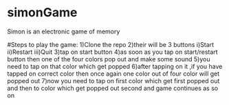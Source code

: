 # simonGame
Simon is an electronic game of memory 

#Steps to play the game:
1)Clone the repo
2)their will be 3 buttons i)Start ii)Restart iii)Quit
3)tap on start button
4)as soon as you tap on start/restart button then one of the four colors pop out and make some sound 
5)you need to tap on that color which get popped 
6)after tapping on it ,if you have tapped on correct color then once again one color out of four color will get popped out
7)now you need to tap on first color which get first popped out and then to color which get popped out second and game continues as so on
